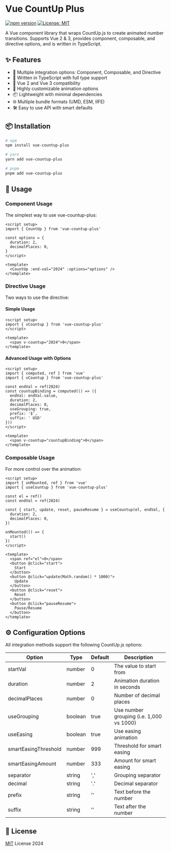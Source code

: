 # Vue CountUp Plus

[![npm version](https://badge.fury.io/js/vue-countup-plus.svg)](https://badge.fury.io/js/vue-countup-plus)
[![License: MIT](https://img.shields.io/badge/License-MIT-yellow.svg)](https://opensource.org/licenses/MIT)

A Vue component library that wraps CountUp.js to create animated number transitions. Supports Vue 2 & 3, provides component, composable, and directive options, and is written in TypeScript.

## ✨ Features

- 🎯 Multiple integration options: Component, Composable, and Directive
- 💪 Written in TypeScript with full type support
- 🔄 Vue 2 and Vue 3 compatibility
- 🎨 Highly customizable animation options
- 📦 Lightweight with minimal dependencies
- 🌐 Multiple bundle formats (UMD, ESM, IIFE)
- 🛠️ Easy to use API with smart defaults

## 📦 Installation

```bash
# npm
npm install vue-countup-plus

# yarn
yarn add vue-countup-plus

# pnpm
pnpm add vue-countup-plus
```

## 🚀 Usage

### Component Usage

The simplest way to use vue-countup-plus:

```vue
<script setup>
import { CountUp } from 'vue-countup-plus'

const options = {
  duration: 2,
  decimalPlaces: 0,
}
</script>

<template>
  <CountUp :end-val="2024" :options="options" />
</template>
```

### Directive Usage

Two ways to use the directive:

#### Simple Usage
```vue
<script setup>
import { vCountup } from 'vue-countup-plus'
</script>

<template>
  <span v-countup="2024">0</span>
</template>
```

#### Advanced Usage with Options
```vue
<script setup>
import { computed, ref } from 'vue'
import { vCountup } from 'vue-countup-plus'

const endVal = ref(2024)
const countupBinding = computed(() => ({
  endVal: endVal.value,
  duration: 2,
  decimalPlaces: 0,
  useGrouping: true,
  prefix: '$',
  suffix: ' USD'
}))
</script>

<template>
  <span v-countup="countupBinding">0</span>
</template>
```

### Composable Usage

For more control over the animation:

```vue
<script setup>
import { onMounted, ref } from 'vue'
import { useCountup } from 'vue-countup-plus'

const el = ref()
const endVal = ref(2024)

const { start, update, reset, pauseResume } = useCountup(el, endVal, {
  duration: 2,
  decimalPlaces: 0,
})

onMounted(() => {
  start()
})
</script>

<template>
  <span ref="el">0</span>
  <button @click="start">
    Start
  </button>
  <button @click="update(Math.random() * 1000)">
    Update
  </button>
  <button @click="reset">
    Reset
  </button>
  <button @click="pauseResume">
    Pause/Resume
  </button>
</template>
```

## ⚙️ Configuration Options

All integration methods support the following CountUp.js options:

| Option | Type | Default | Description |
|--------|------|---------|-------------|
| startVal | number | 0 | The value to start from |
| duration | number | 2 | Animation duration in seconds |
| decimalPlaces | number | 0 | Number of decimal places |
| useGrouping | boolean | true | Use number grouping (i.e. 1,000 vs 1000) |
| useEasing | boolean | true | Use easing animation |
| smartEasingThreshold | number | 999 | Threshold for smart easing |
| smartEasingAmount | number | 333 | Amount for smart easing |
| separator | string | ',' | Grouping separator |
| decimal | string | '.' | Decimal separator |
| prefix | string | '' | Text before the number |
| suffix | string | '' | Text after the number |

## 📄 License

[MIT](./LICENSE) License 2024
